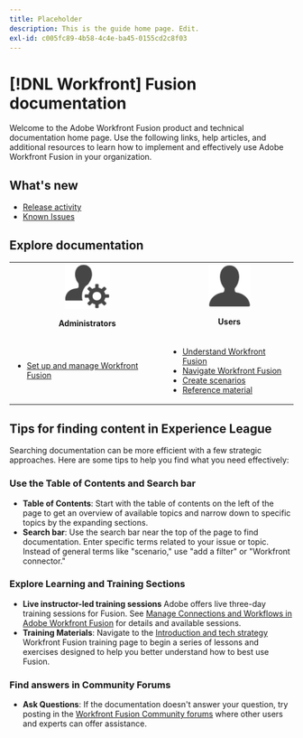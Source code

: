 ```yaml
---
title: Placeholder
description: This is the guide home page. Edit.
exl-id: c005fc89-4b58-4c4e-ba45-0155cd2c8f03
---
```

# [!DNL Workfront] Fusion documentation

Welcome to the Adobe Workfront Fusion product and technical documentation home page. Use the following links, help articles, and additional resources to learn how to implement and effectively use Adobe Workfront Fusion in your organization.

## What's new

* [Release activity](/help/workfront-fusion/fusion-product-releases/fusion-release-activity.md)
* [Known Issues](https://experienceleague.adobe.com/en/docs/workfront-known-issues/issues/fusion/workfrontfusion)

## Explore documentation

<table>
 
  <tr>
    <td style="text-align: center;"><img src="assets/admin-icon.png" style="width: 80px; height: 80px;"><p><b>Administrators</b></p></td>
    <td colspan="2" style="text-align: center;"><img src="assets/users-icon.png" style="width: 75px; height: 75px;"><p><b>Users</b></p></td>
  </tr>
  <tr>
    <td>
    <ul>
    <li><a href="/help/workfront-fusion/set-up-and-manage-workfront-fusion/set-up-and-manage-workfront-fusion-toc.md">Set up and manage Workfront Fusion</a></li>
    </ul>
 </td>
    <td>
        <ul>
        <li><a href="/help/workfront-fusion/get-started-with-fusion/understand-fusion/understand-fusion-toc.md">Understand Workfront Fusion</a></li>
        <li><a href="/help/workfront-fusion/get-started-with-fusion/navigate-fusion/navigate-workfront-fusion.md">Navigate Workfront Fusion</a></li>
        <li><a href="/help/workfront-fusion/create-scenarios/create-scenarios-toc.md">Create scenarios</a></li>
        <li><a href="/help/workfront-fusion/references/references-toc.md">Reference material</a></li>
        </ul>
    </td>
  </tr>
</table>

## Tips for finding content in Experience League

Searching documentation can be more efficient with a few strategic approaches. Here are some tips to help you find what you need effectively:

### Use the Table of Contents and Search bar 

* **Table of Contents**: Start with the table of contents on the left of the page to get an overview of available topics and narrow down to specific topics by the expanding sections.
* **Search bar**: Use the search bar near the top of the page to find documentation. Enter specific terms related to your issue or topic. Instead of general terms like "scenario," use "add a filter" or "Workfront connector."

### Explore Learning and Training Sections

* **Live instructor-led training sessions** Adobe offers live three-day training sessions for Fusion. See [Manage Connections and Workflows in Adobe Workfront Fusion](https://learning.adobe.com/courses/adobe_workfront/cours000000000098121.html) for details and available sessions.
* **Training Materials**: Navigate to the [Introduction and tech strategy](https://experienceleague.adobe.com/en/docs/workfront-learn/tutorials-workfront/fusion/welcome-to-workfront-fusion/introduction-and-tech-strategy) Workfront Fusion training page to begin a series of lessons and exercises designed to help you better understand how to best use Fusion.

### Find answers in Community Forums

* **Ask Questions**: If the documentation doesn't answer your question, try posting in the [Workfront Fusion Community forums](https://experienceleaguecommunities.adobe.com/t5/workfront-fusion/ct-p/workfront-fusion-2) where other users and experts can offer assistance.

